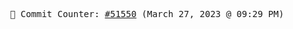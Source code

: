 <p align="center">
    <samp>
        📮 Commit Counter: <a href="https://github.com/Javascript-void0/Javascript-void0/commits/main">#51550</a> (March 27, 2023 @ 09:29 PM)
    </samp>
</p>